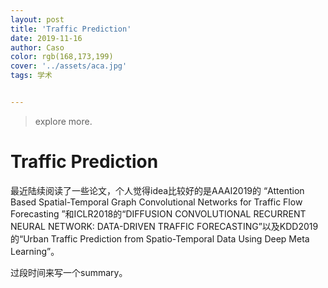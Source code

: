 ```yaml
---
layout: post
title: 'Traffic Prediction'
date: 2019-11-16
author: Caso
color: rgb(168,173,199)
cover: '../assets/aca.jpg'
tags: 学术


---
```


> explore more.

# Traffic Prediction

最近陆续阅读了一些论文，个人觉得idea比较好的是AAAI2019的
“Attention Based Spatial-Temporal Graph Convolutional Networks for Traffic Flow Forecasting ”和ICLR2018的“DIFFUSION CONVOLUTIONAL RECURRENT NEURAL NETWORK: DATA-DRIVEN TRAFFIC FORECASTING”以及KDD2019的“Urban Traffic Prediction from Spatio-Temporal Data Using Deep Meta Learning”。

过段时间来写一个summary。

